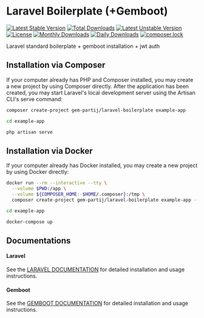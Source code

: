 # Laravel Boilerplate (+Gemboot)

[![Latest Stable Version](https://poser.pugx.org/gem-partij/laravel-boilerplate/v/stable)](https://packagist.org/packages/gem-partij/laravel-boilerplate)
[![Total Downloads](https://poser.pugx.org/gem-partij/laravel-boilerplate/downloads)](https://packagist.org/packages/gem-partij/laravel-boilerplate)
[![Latest Unstable Version](https://poser.pugx.org/gem-partij/laravel-boilerplate/v/unstable)](https://packagist.org/packages/gem-partij/laravel-boilerplate)
[![License](https://poser.pugx.org/gem-partij/laravel-boilerplate/license)](https://packagist.org/packages/gem-partij/laravel-boilerplate)
[![Monthly Downloads](https://poser.pugx.org/gem-partij/laravel-boilerplate/d/monthly)](https://packagist.org/packages/gem-partij/laravel-boilerplate)
[![Daily Downloads](https://poser.pugx.org/gem-partij/laravel-boilerplate/d/daily)](https://packagist.org/packages/gem-partij/laravel-boilerplate)
[![composer.lock](https://poser.pugx.org/gem-partij/laravel-boilerplate/composerlock)](https://packagist.org/packages/gem-partij/laravel-boilerplate)

Laravel standard boilerplate + gemboot installation + jwt auth

## Installation via Composer

If your computer already has PHP and Composer installed, you may create a new project by using Composer directly. After the application has been created, you may start Laravel's local development server using the Artisan CLI's serve command:

```sh
composer create-project gem-partij/laravel-boilerplate example-app
```

```sh
cd example-app
```

```sh
php artisan serve
```

## Installation via Docker

If your computer already has Docker installed, you may create a new project by using Docker directly:

```sh
docker run --rm --interactive --tty \
  --volume $PWD:/app \
  --volume ${COMPOSER_HOME:-$HOME/.composer}:/tmp \
  composer create-project gem-partij/laravel-boilerplate example-app --ignore-platform-reqs
```

```sh
cd example-app
```

```sh
docker-compose up
```

## Documentations

#### Laravel

See the [LARAVEL DOCUMENTATION](https://laravel.com/docs) for detailed installation and usage instructions.

#### Gemboot

See the [GEMBOOT DOCUMENTATION](https://github.com/gem-partij/gemboot-lara/tree/master/docs) for detailed installation and usage instructions.
